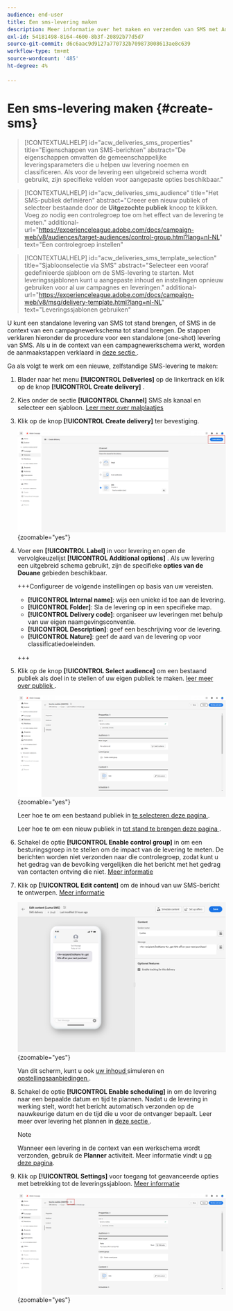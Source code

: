 ```yaml
---
audience: end-user
title: Een sms-levering maken
description: Meer informatie over het maken en verzenden van SMS met Adobe Campaign Web
exl-id: 54181498-8164-4600-8b3f-20892b77d5d7
source-git-commit: d6c6aac9d9127a770732b709873008613ae8c639
workflow-type: tm+mt
source-wordcount: '485'
ht-degree: 4%

---
```


# Een sms-levering maken {#create-sms}

>[!CONTEXTUALHELP]
>id="acw_deliveries_sms_properties"
>title="Eigenschappen van SMS-berichten"
>abstract="De eigenschappen omvatten de gemeenschappelijke leveringsparameters die u helpen uw levering noemen en classificeren. Als voor de levering een uitgebreid schema wordt gebruikt, zijn specifieke velden voor aangepaste opties beschikbaar."

>[!CONTEXTUALHELP]
>id="acw_deliveries_sms_audience"
>title="Het SMS-publiek definiëren"
>abstract="Creeer een nieuw publiek of selecteer bestaande door de **Uitgezochte publiek** knoop te klikken. Voeg zo nodig een controlegroep toe om het effect van de levering te meten."
>additional-url="https://experienceleague.adobe.com/docs/campaign-web/v8/audiences/target-audiences/control-group.html?lang=nl-NL" text="Een controlegroep instellen"

>[!CONTEXTUALHELP]
>id="acw_deliveries_sms_template_selection"
>title="Sjabloonselectie via SMS"
>abstract="Selecteer een vooraf gedefinieerde sjabloon om de SMS-levering te starten. Met leveringssjablonen kunt u aangepaste inhoud en instellingen opnieuw gebruiken voor al uw campagnes en leveringen."
>additional-url="https://experienceleague.adobe.com/docs/campaign-web/v8/msg/delivery-template.html?lang=nl-NL" text="Leveringssjablonen gebruiken"

U kunt een standalone levering van SMS tot stand brengen, of SMS in de context van een campagnewerkschema tot stand brengen. De stappen verklaren hieronder de procedure voor een standalone (one-shot) levering van SMS. Als u in de context van een campagnewerkschema werkt, worden de aanmaakstappen verklaard in [ deze sectie ](../workflows/activities/channels.md#create-a-delivery-in-a-campaign-workflow).

Ga als volgt te werk om een nieuwe, zelfstandige SMS-levering te maken:

1. Blader naar het menu **[!UICONTROL Deliveries]** op de linkertrack en klik op de knop **[!UICONTROL Create delivery]** .

1. Kies onder de sectie **[!UICONTROL Channel]** SMS als kanaal en selecteer een sjabloon. [ Leer meer over malplaatjes ](../msg/delivery-template.md)

1. Klik op de knop **[!UICONTROL Create delivery]** ter bevestiging.

   ![ Schermafbeelding die de Create leveringsknoop en de het kanaalselectie van SMS tonen ](assets/sms_create_1.png){zoomable="yes"}

1. Voer een **[!UICONTROL Label]** in voor levering en open de vervolgkeuzelijst **[!UICONTROL Additional options]** . Als uw levering een uitgebreid schema gebruikt, zijn de specifieke **opties van de Douane** gebieden beschikbaar.

   +++Configureer de volgende instellingen op basis van uw vereisten.
   * **[!UICONTROL Internal name]**: wijs een unieke id toe aan de levering.
   * **[!UICONTROL Folder]**: Sla de levering op in een specifieke map.
   * **[!UICONTROL Delivery code]**: organiseer uw leveringen met behulp van uw eigen naamgevingsconventie.
   * **[!UICONTROL Description]**: geef een beschrijving voor de levering.
   * **[!UICONTROL Nature]**: geef de aard van de levering op voor classificatiedoeleinden.

   +++

1. Klik op de knop **[!UICONTROL Select audience]** om een bestaand publiek als doel in te stellen of uw eigen publiek te maken. [ leer meer over publiek ](../audience/about-recipients.md).

   ![ Schermafbeelding die de Uitgezochte publieksknoop toont ](assets/sms_create_2.png){zoomable="yes"}

   Leer hoe te om een bestaand publiek in [ te selecteren deze pagina ](../audience/add-audience.md).

   Leer hoe te om een nieuw publiek in [ tot stand te brengen deze pagina ](../audience/one-time-audience.md).

1. Schakel de optie **[!UICONTROL Enable control group]** in om een besturingsgroep in te stellen om de impact van de levering te meten. De berichten worden niet verzonden naar die controlegroep, zodat kunt u het gedrag van de bevolking vergelijken die het bericht met het gedrag van contacten ontving die niet. [Meer informatie](../audience/control-group.md)

1. Klik op **[!UICONTROL Edit content]** om de inhoud van uw SMS-bericht te ontwerpen. [Meer informatie](content-sms.md)

   ![ Schermafbeelding die de Edit inhoudsknoop tonen ](assets/sms_create_4.png){zoomable="yes"}

   Van dit scherm, kunt u ook [ uw inhoud ](../preview-test/preview-test.md) simuleren en [ opstellingsaanbiedingen ](../msg/offers.md).

1. Schakel de optie **[!UICONTROL Enable scheduling]** in om de levering naar een bepaalde datum en tijd te plannen. Nadat u de levering in werking stelt, wordt het bericht automatisch verzonden op de nauwkeurige datum en de tijd die u voor de ontvanger bepaalt. Leer meer over levering het plannen in [ deze sectie ](../msg/gs-deliveries.md#gs-schedule).

   >[!NOTE]
   >
   >Wanneer een levering in de context van een werkschema wordt verzonden, gebruik de **Planner** activiteit. Meer informatie vindt u [op deze pagina](../workflows/activities/scheduler.md).

1. Klik op **[!UICONTROL Settings]** voor toegang tot geavanceerde opties met betrekking tot de leveringssjabloon. [Meer informatie](../advanced-settings/delivery-settings.md)

   ![ Schermafbeelding die de knoop van Montages toont ](assets/sms_create_3.png){zoomable="yes"}